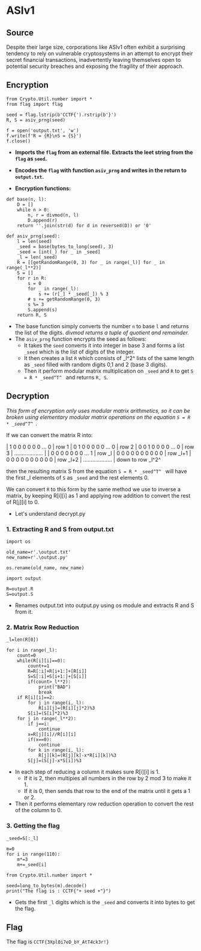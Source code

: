 # ASlv1

## Source

Despite their large size, corporations like ASIv1 often exhibit a surprising tendency to rely on vulnerable cryptosystems in an attempt to encrypt their secret financial transactions, inadvertently leaving themselves open to potential security breaches and exposing the fragility of their approach.

## Encryption

```
from Crypto.Util.number import *
from flag import flag
```
```
seed = flag.lstrip(b'CCTF{').rstrip(b'}')
R, S = asiv_prng(seed)

f = open('output.txt', 'w')
f.write(f'R = {R}\nS = {S}')
f.close()
```
- **Imports the `flag` from an external file. Extracts the leet string from the `flag` as `seed`.**
- **Encodes the `flag` with function `asiv_prng` and writes in the return to `output.txt`.**

- **Encryption functions:**
```
def base(n, l):
    D = []
    while n > 0:
        n, r = divmod(n, l)
        D.append(r)
    return ''.join(str(d) for d in reversed(D)) or '0'

def asiv_prng(seed):
	l = len(seed)
	_seed = base(bytes_to_long(seed), 3)
	_seed = [int(_) for _ in _seed]
	_l = len(_seed)
	R = [[getRandomRange(0, 3) for _ in range(_l)] for _ in range(_l**2)]
	S = []
	for r in R:
		s = 0
		for _ in range(_l):
			s += (r[_] * _seed[_]) % 3
		# s += getRandomRange(0, 3)
		s %= 3
		S.append(s)
	return R, S
```
- The base function simply converts the number `n` to base `l` and returns the list of the digits. *divmod returns a tuple of quotient and remainder.*
- The `asiv_prng` function encrypts the seed as follows:
	- It takes the `seed` converts it into integer in base 3 and forms a list `_seed` which is the list of digits of the integer.
	- It then creates a list `R` which consists of _l^2^ lists of the same length as `_seed` filled with random digits 0,1 and 2 (base 3 digits).
	- Then it perform modular matrix multiplication on `_seed` and `R` to get `S = R * _seed^T^ ` and returns `R, S`.

## Decryption

*This form of encryption only uses modular matrix arithmetics, so it can be broken using elementary modular matrix operations on the equation `S = R * _seed^T^ `.*

If we can convert the matrix R into:

| 1 0 0 0 0 0 0 ... 0 | row 1
| 0 1 0 0 0 0 0 ... 0 | row 2
| 0 0 1 0 0 0 0 ... 0 | row 3
| ................... |
| 0 0 0 0 0 0 0 ... 1 | row _l
| 0 0 0 0 0 0 0 0 0 0 | row _l+1
| 0 0 0 0 0 0 0 0 0 0 | row _l+2
| ................... | down to row _l^2^

then the resulting matrix S from the equation `S = R * _seed^T^ ` will have the first _l elements of `S` as `_seed` and the rest elements 0.

We can convert `R` to this form by the same method we use to inverse a matrix, by keeping R[i][i] as 1 and applying row addition to convert the rest of R[j][i] to 0.

- Let's understand decrypt.py

### 1. Extracting R and S from output.txt
```
import os

old_name=r'.\output.txt'
new_name=r'.\output.py'

os.rename(old_name, new_name)

import output

R=output.R
S=output.S
```
- Renames output.txt into output.py using os module and extracts R and S from it.

### 2. Matrix Row Reduction
```
_l=len(R[0])

for i in range(_l):
    count=0
    while(R[i][i]==0):
        count+=1
        R=R[:i]+R[i+1:]+[R[i]]
        S=S[:i]+S[i+1:]+[S[i]]
        if(count>_l**2):
            print("BAD")
            break
    if R[i][i]==2:
        for j in range(i,_l):
            R[i][j]=(R[i][j]*2)%3
        S[i]=(S[i]*2)%3
    for j in range(_l**2):
        if j==i:
            continue
        x=R[j][i]//R[i][i]
        if(x==0):
            continue
        for k in range(i,_l):
            R[j][k]=(R[j][k]-x*R[i][k])%3
        S[j]=(S[j]-x*S[i])%3
```
- In each step of reducing a column it makes sure R[i][i] is 1.
	- If it is 2, then multipies all numbers in the row by 2 mod 3 to make it 1.
	- If it is 0, then sends that row to the end of the matrix until it gets a 1 or 2.
- Then it performs elementary row reduction operation to convert the rest of the column to 0.

### 3. Getting the flag
```
_seed=S[:_l]

m=0
for i in range(110):
    m*=3
    m+=_seed[i]

from Crypto.Util.number import *

seed=long_to_bytes(m).decode()
print("The flag is : CCTF{"+ seed +"}")
```
- Gets the first `_l` digits which is the `_seed` and converts it into bytes to get the flag.

## Flag

The flag is `CCTF{3Xpl0i7eD_bY_AtT4ck3r!}`